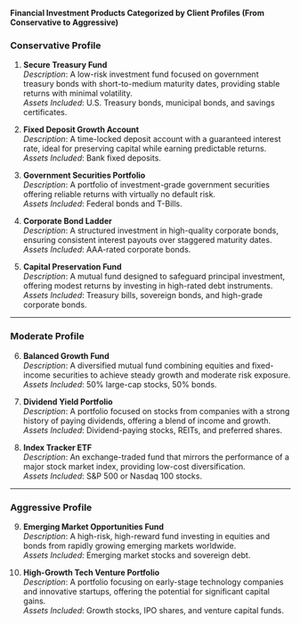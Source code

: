 **Financial Investment Products Categorized by Client Profiles (From Conservative to Aggressive)**  

### **Conservative Profile**  
1. **Secure Treasury Fund**  
   *Description*: A low-risk investment fund focused on government treasury bonds with short-to-medium maturity dates, providing stable returns with minimal volatility.  
   *Assets Included*: U.S. Treasury bonds, municipal bonds, and savings certificates.  

2. **Fixed Deposit Growth Account**  
   *Description*: A time-locked deposit account with a guaranteed interest rate, ideal for preserving capital while earning predictable returns.  
   *Assets Included*: Bank fixed deposits.  

3. **Government Securities Portfolio**  
   *Description*: A portfolio of investment-grade government securities offering reliable returns with virtually no default risk.  
   *Assets Included*: Federal bonds and T-Bills.  

4. **Corporate Bond Ladder**  
   *Description*: A structured investment in high-quality corporate bonds, ensuring consistent interest payouts over staggered maturity dates.  
   *Assets Included*: AAA-rated corporate bonds.  

5. **Capital Preservation Fund**  
   *Description*: A mutual fund designed to safeguard principal investment, offering modest returns by investing in high-rated debt instruments.  
   *Assets Included*: Treasury bills, sovereign bonds, and high-grade corporate bonds.  

---

### **Moderate Profile**  
6. **Balanced Growth Fund**  
   *Description*: A diversified mutual fund combining equities and fixed-income securities to achieve steady growth and moderate risk exposure.  
   *Assets Included*: 50% large-cap stocks, 50% bonds.  

7. **Dividend Yield Portfolio**  
   *Description*: A portfolio focused on stocks from companies with a strong history of paying dividends, offering a blend of income and growth.  
   *Assets Included*: Dividend-paying stocks, REITs, and preferred shares.  

8. **Index Tracker ETF**  
   *Description*: An exchange-traded fund that mirrors the performance of a major stock market index, providing low-cost diversification.  
   *Assets Included*: S&P 500 or Nasdaq 100 stocks.  

---

### **Aggressive Profile**  
9. **Emerging Market Opportunities Fund**  
   *Description*: A high-risk, high-reward fund investing in equities and bonds from rapidly growing emerging markets worldwide.  
   *Assets Included*: Emerging market stocks and sovereign debt.  

10. **High-Growth Tech Venture Portfolio**  
   *Description*: A portfolio focusing on early-stage technology companies and innovative startups, offering the potential for significant capital gains.  
   *Assets Included*: Growth stocks, IPO shares, and venture capital funds.  
